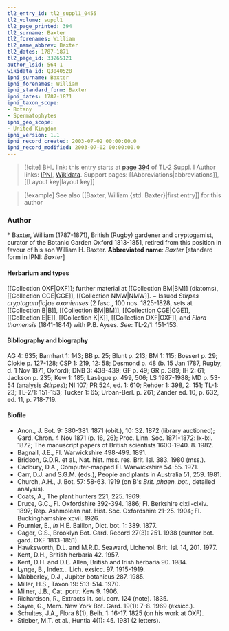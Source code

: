 ```yaml
---
tl2_entry_id: tl2_suppl1_0455
tl2_volume: suppl1
tl2_page_printed: 394
tl2_surname: Baxter
tl2_forenames: William
tl2_name_abbrev: Baxter
tl2_dates: 1787-1871
tl2_page_id: 33265121
author_lsid: 564-1
wikidata_id: Q3040528
ipni_surname: Baxter
ipni_forenames: William
ipni_standard_form: Baxter
ipni_dates: 1787-1871
ipni_taxon_scope: 
- Botany
- Spermatophytes
ipni_geo_scope: 
- United Kingdom
ipni_version: 1.1
ipni_record_created: 2003-07-02 00:00:00.0
ipni_record_modified: 2003-07-02 00:00:00.0
---
```


> [!cite] BHL link: this entry starts at [page 394](https://www.biodiversitylibrary.org/page/33265121) of TL-2 Suppl. I
> Author links: [IPNI](https://www.ipni.org/a/564-1), [Wikidata](https://www.wikidata.org/wiki/Q3040528). Support pages: [[Abbreviations|abbreviations]], [[Layout key|layout key]]

> [!example] See also [[Baxter, William {std. Baxter}|first entry]] for this author

### Author

\* Baxter, William (1787-1871), British (Rugby) gardener and cryptogamist, curator of the Botanic Garden Oxford 1813-1851, retired from this position in favour of his son William H. Baxter. 
**Abbreviated name**: *Baxter* \[standard form in IPNI: *Baxter*\]

#### Herbarium and types

[[Collection OXF|OXF]]; further material at [[Collection BM|BM]] (diatoms), [[Collection CGE|CGE]], [[Collection NMW|NMW]]. − Issued *Stirpes cryptogam\[ic\]ae oxonienses* (2 fasc., 100 nos. 1825-1828, sets at [[Collection B|B]], [[Collection BM|BM]], [[Collection CGE|CGE]], [[Collection E|E]], [[Collection K|K]], [[Collection OXF|OXF]], and *Flora thamensis* (1841-1844) with P.B. Ayses.
*See*: TL-2/1: 151-153.

#### Bibliography and biography

AG 4: 635; Barnhart 1: 143; BB p. 25; Blunt p. 213; BM 1: 115; Bossert p. 29; Clokie p. 127-128; CSP 1: 219, 12: 58; Desmond p. 48 (b. 15 Jan 1787, Rugby, d. 1 Nov 1871, Oxford); DNB 3: 438-439; GF p. 49; GR p. 389; IH 2: 61; Jackson p. 235; Kew 1: 185; Lasègue p. 499, 506; LS 1987-1988; MD p. 53-54 (analysis *Stirpes*); NI 107; PR 524, ed. 1: 610; Rehder 1: 398, 2: 151; TL-1: 23; TL-2/1: 151-153; Tucker 1: 65; Urban-Berl. p. 261; Zander ed. 10, p. 632, ed. 11, p. 718-719.

#### Biofile

- Anon., J. Bot. 9: 380-381. 1871 (obit.), 10: 32. 1872 (library auctioned); Gard. Chron. 4 Nov 1871 (p. 16, 26); Proc. Linn. Soc. 1871-1872: lx-lxi. 1872; The manuscript papers of British scientists 1600-1940. 8. 1982.
- Bagnall, J.E., Fl. Warwickshire 498-499. 1891.
- Bridson, G.D.R. et al., Nat. hist. mss. res. Brit. Isl. 383. 1980 (mss.).
- Cadbury, D.A., Computer-mapped Fl. Warwickshire 54-55. 1971.
- Carr, D.J. and S.G.M. (eds.), People and plants in Australia 51, 259. 1981.
- Church, A.H., J. Bot. 57: 58-63. 1919 (on B's *Brit. phaen. bot.*, detailed analysis).
- Coats, A., The plant hunters 221, 225. 1969.
- Druce, G.C., Fl. Oxfordshire 392-394. 1886; Fl. Berkshire clxii-clxiv. 1897; Rep. Ashmolean nat. Hist. Soc. Oxfordshire 21-25. 1904; Fl. Buckinghamshire xcvii. 1926.
- Fournier, E., *in* H.E. Baillon, Dict. bot. 1: 389. 1877.
- Gager, C.S., Brooklyn Bot. Gard. Record 27(3): 251. 1938 (curator bot. gard. OXF 1813-1851).
- Hawksworth, D.L. and M.R.D. Seaward, Lichenol. Brit. Isl. 14, 201. 1977.
- Kent, D.H., British herbaria 42. 1957.
- Kent, D.H. and D.E. Allen, British and Irish herbaria 90. 1984.
- Lynge, B., Index... Lich. exsicc. 97. 1915-1919.
- Mabberley, D.J., Jupiter botanicus 287. 1985.
- Miller, H.S., Taxon 19: 513-514. 1970.
- Milner, J.B., Cat. portr. Kew 9. 1906.
- Richardson, R., Extracts lit. sci. corr. 124 (note). 1835.
- Sayre, G., Mem. New York Bot. Gard. 19(1): 7-8. 1969 (exsicc.).
- Schultes, J.A., Flora 8(1), Beih. 1: 16-17. 1825 (on his work at OXF).
- Stieber, M.T. et al., Huntia 4(1): 45. 1981 (2 letters).

